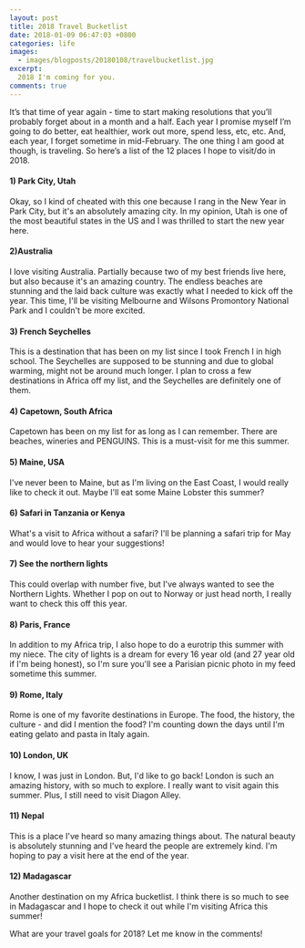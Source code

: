 ```yaml
---
layout: post
title: 2018 Travel Bucketlist
date: 2018-01-09 06:47:03 +0800
categories: life
images:
  - images/blogposts/20180108/travelbucketlist.jpg
excerpt:
  2018 I'm coming for you.
comments: true
---
```


It’s that time of year again - time to start making resolutions that you’ll probably forget about in a month and a half. Each year I promise myself I’m going to do better, eat healthier, work out more, spend less, etc, etc. And, each year, I forget sometime in mid-February. The one thing I am good at though, is traveling. So here’s a list of the 12 places I hope to visit/do in 2018.

<h4>1) Park City, Utah</h4>
Okay, so I kind of cheated with this one because I rang in the New Year in Park City, but it's an absolutely amazing city. In my opinion, Utah is one of the most beautiful states in the US and I was thrilled to start the new year here.

<h4>2)Australia</h4>
I love visiting Australia. Partially because two of my best friends live here, but also because it's an amazing country. The endless beaches are stunning and the laid back culture was exactly what I needed to kick off the year. This time, I'll be visiting Melbourne and Wilsons Promontory National Park and I couldn't be more excited.

<h4>3) French Seychelles</h4>
This is a destination that has been on my list since I took French I in high school. The Seychelles are supposed to be stunning and due to global warming, might not be around much longer. I plan to cross a few destinations in Africa off my list, and the Seychelles are definitely one of them.

<h4>4) Capetown, South Africa</h4>
Capetown has been on my list for as long as I can remember. There are beaches, wineries and PENGUINS. This is a must-visit for me this summer.

<h4>5) Maine, USA</h4>
I've never been to Maine, but as I'm living on the East Coast, I would really like to check it out. Maybe I'll eat some Maine Lobster this summer?

<h4>6) Safari in Tanzania or Kenya</h4>
What's a visit to Africa without a safari? I'll be planning a safari trip for May and would love to hear your suggestions!

<h4>7) See the northern lights</h4>
This could overlap with number five, but I've always wanted to see the Northern Lights. Whether I pop on out to Norway or just head north, I really want to check this off this year.

<h4>8) Paris, France</h4>
In addition to my Africa trip, I also hope to do a eurotrip this summer with my niece. The city of lights is a dream for every 16 year old (and 27 year old if I'm being honest), so I'm sure you'll see a Parisian picnic photo in my feed sometime this summer.

<h4>9) Rome, Italy</h4>
Rome is one of my favorite destinations in Europe. The food, the history, the culture - and did I mention the food? I'm counting down the days until I'm eating gelato and pasta in Italy again.

<h4>10) London, UK</h4>
I know, I was just in London. But, I'd like to go back! London is such an amazing history, with so much to explore. I really want to visit again this summer. Plus, I still need to visit Diagon Alley.

<h4>11) Nepal</h4>
This is a place I've heard so many amazing things about. The natural beauty is absolutely stunning and I've heard the people are extremely kind. I'm hoping to pay a visit here at the end of the year.

<h4>12) Madagascar</h4>
Another destination on my Africa bucketlist. I think there is so much to see in Madagascar and I hope to check it out while I'm visiting Africa this summer!

What are your travel goals for 2018? Let me know in the comments!
